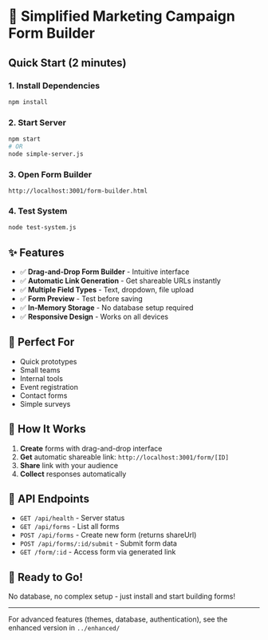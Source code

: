 # 🚀 Simplified Marketing Campaign Form Builder

## Quick Start (2 minutes)

### 1. Install Dependencies
```bash
npm install
```

### 2. Start Server
```bash
npm start
# OR
node simple-server.js
```

### 3. Open Form Builder
```
http://localhost:3001/form-builder.html
```

### 4. Test System
```bash
node test-system.js
```

## ✨ Features

- ✅ **Drag-and-Drop Form Builder** - Intuitive interface
- ✅ **Automatic Link Generation** - Get shareable URLs instantly
- ✅ **Multiple Field Types** - Text, dropdown, file upload
- ✅ **Form Preview** - Test before saving
- ✅ **In-Memory Storage** - No database setup required
- ✅ **Responsive Design** - Works on all devices

## 🎯 Perfect For

- Quick prototypes
- Small teams
- Internal tools
- Event registration
- Contact forms
- Simple surveys

## 📝 How It Works

1. **Create** forms with drag-and-drop interface
2. **Get** automatic shareable link: `http://localhost:3001/form/[ID]`
3. **Share** link with your audience
4. **Collect** responses automatically

## 🔧 API Endpoints

- `GET /api/health` - Server status
- `GET /api/forms` - List all forms
- `POST /api/forms` - Create new form (returns shareUrl)
- `POST /api/forms/:id/submit` - Submit form data
- `GET /form/:id` - Access form via generated link

## 🚀 Ready to Go!

No database, no complex setup - just install and start building forms!

---

For advanced features (themes, database, authentication), see the enhanced version in `../enhanced/` 
